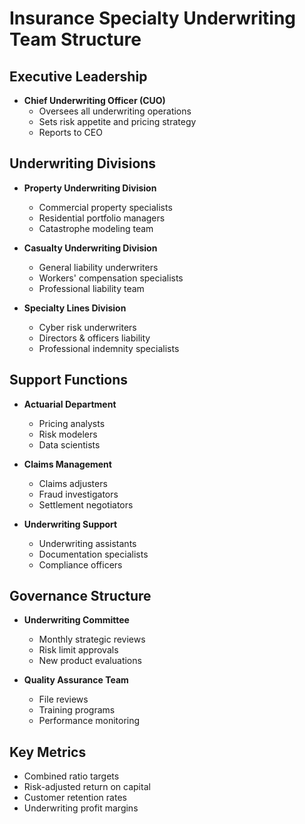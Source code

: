 # Insurance Specialty Underwriting Team Structure

## Executive Leadership
- **Chief Underwriting Officer (CUO)**
  - Oversees all underwriting operations
  - Sets risk appetite and pricing strategy
  - Reports to CEO

## Underwriting Divisions
- **Property Underwriting Division**
  - Commercial property specialists
  - Residential portfolio managers
  - Catastrophe modeling team

- **Casualty Underwriting Division**
  - General liability underwriters
  - Workers' compensation specialists
  - Professional liability team

- **Specialty Lines Division**
  - Cyber risk underwriters
  - Directors & officers liability
  - Professional indemnity specialists

## Support Functions
- **Actuarial Department**
  - Pricing analysts
  - Risk modelers
  - Data scientists

- **Claims Management**
  - Claims adjusters
  - Fraud investigators
  - Settlement negotiators

- **Underwriting Support**
  - Underwriting assistants
  - Documentation specialists
  - Compliance officers

## Governance Structure
- **Underwriting Committee**
  - Monthly strategic reviews
  - Risk limit approvals
  - New product evaluations

- **Quality Assurance Team**
  - File reviews
  - Training programs
  - Performance monitoring

## Key Metrics
- Combined ratio targets
- Risk-adjusted return on capital
- Customer retention rates
- Underwriting profit margins
